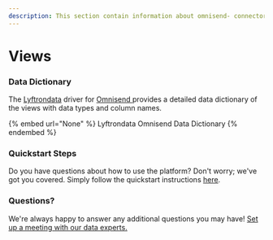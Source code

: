 ```yaml
---
description: This section contain information about omnisend- connector views information
---
```


# Views

### Data Dictionary

The [Lyftrondata](https://www.lyftrondata.com/) driver for [Omnisend ](None/)[ ](https://www.lyftrondata.com/integration/omnisend-/)provides a detailed data dictionary of the views with data types and column names.

{% embed url="None" %}
Lyftrondata Omnisend  Data Dictionary
{% endembed %}

### Quickstart Steps

Do you have questions about how to use the platform? Don't worry; we've got you covered. Simply follow the quickstart instructions [here](../README.md).

### Questions? <a href="#questions" id="questions"></a>

We're always happy to answer any additional questions you may have! [Set up a meeting with our data experts.](https://www.lyftrondata.com/book-a-meeting/)


